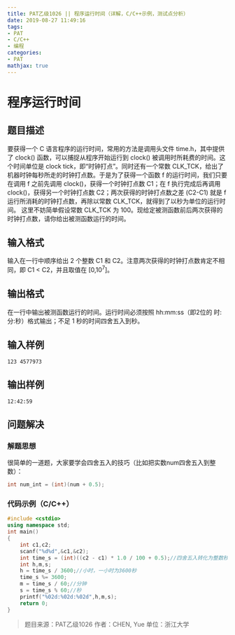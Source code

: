 ```yaml
---
title: PAT乙级1026 || 程序运行时间（详解，C/C++示例，测试点分析）
date: 2019-08-27 11:49:16
tags:
- PAT
- C/C++
- 编程
categories:
- PAT
mathjax: true
---
```


# **程序运行时间**
## **题目描述**
要获得一个 C 语言程序的运行时间，常用的方法是调用头文件 time.h，其中提供了 clock() 函数，可以捕捉从程序开始运行到 clock() 被调用时所耗费的时间。这个时间单位是 clock tick，即“时钟打点”。同时还有一个常数 CLK_TCK，给出了机器时钟每秒所走的时钟打点数。于是为了获得一个函数 f 的运行时间，我们只要在调用 f 之前先调用 clock()，获得一个时钟打点数 C1；在 f 执行完成后再调用 clock()，获得另一个时钟打点数 C2；两次获得的时钟打点数之差 (C2-C1) 就是 f 运行所消耗的时钟打点数，再除以常数 CLK_TCK，就得到了以秒为单位的运行时间。
这里不妨简单假设常数 CLK_TCK 为 100。现给定被测函数前后两次获得的时钟打点数，请你给出被测函数运行的时间。
## **输入格式**
输入在一行中顺序给出 2 个整数 C1 和 C2。注意两次获得的时钟打点数肯定不相同，即 C1 < C2，并且取值在 [0,$10^7$]。
## **输出格式**
在一行中输出被测函数运行的时间。运行时间必须按照 hh:mm:ss（即2位的 时:分:秒）格式输出；不足 1 秒的时间四舍五入到秒。
## **输入样例**
```null
123 4577973
```
## **输出样例**
```null
12:42:59
```

## 问题解决
### 解题思想
很简单的一道题，大家要学会四舍五入的技巧（比如把实数num四舍五入到整数）：
```cpp
int num_int = (int)(num + 0.5);
```

### 代码示例（C/C++）

```cpp
#include <cstdio>
using namespace std;
int main()
{
    int c1,c2;
    scanf("%d%d",&c1,&c2);
    int time_s = (int)((c2 - c1) * 1.0 / 100 + 0.5);//四舍五入转化为整数秒
    int h,m,s;
    h = time_s / 3600;//小时，一小时为3600秒
    time_s %= 3600;
    m = time_s / 60;//分钟
    s = time_s % 60;//秒
    printf("%02d:%02d:%02d",h,m,s);
    return 0;
}
```
>题目来源：PAT乙级1026
>作者：CHEN, Yue
>单位：浙江大学